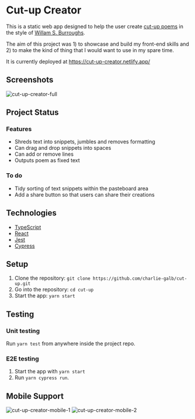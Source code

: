# Cut-up Creator  

This is a static web app designed to help the user create [cut-up poems](https://en.wikipedia.org/wiki/Cut-up_technique) in the style of [Willam S. Burroughs](https://en.wikipedia.org/wiki/William_S._Burroughs).  

The aim of this project was 1) to showcase and build my front-end skills and 2) to make the kind of thing that I would want to use in my spare time.  

It is currently deployed at https://cut-up-creator.netlify.app/  

## Screenshots  

![cut-up-creator-full](https://user-images.githubusercontent.com/50401779/122591208-890e9380-d05a-11eb-94fd-406ca1956959.png)  

## Project Status   

### Features  

- Shreds text into snippets, jumbles and removes formatting 
- Can drag and drop snippets into  spaces
- Can add or remove lines  
- Outputs poem as fixed text  

### To do  

- Tidy sorting of text snippets within the pasteboard area  
- Add a share button so that users can share their creations  

## Technologies  

- [TypeScript](https://github.com/microsoft/TypeScript)  
- [React](https://github.com/facebook/react)  
- [Jest](https://github.com/facebook/jest)  
- [Cypress](https://github.com/cypress-io/cypress)    

## Setup  

1) Clone the repository: `git clone https://github.com/charlie-galb/cut-up.git`  
2) Go into the repository: `cd cut-up`  
3) Start the app: `yarn start`  

## Testing  

### Unit testing  

Run `yarn test` from anywhere inside the project repo. 

### E2E testing  

1) Start the app with `yarn start`  
2) Run `yarn cypress run`.  

## Mobile Support  

![cut-up-creator-mobile-1](https://user-images.githubusercontent.com/50401779/122591792-60d36480-d05b-11eb-9c60-4c7c7db900e6.png) ![cut-up-creator-mobile-2](https://user-images.githubusercontent.com/50401779/122591811-64ff8200-d05b-11eb-84a9-20573a5e3b16.png)